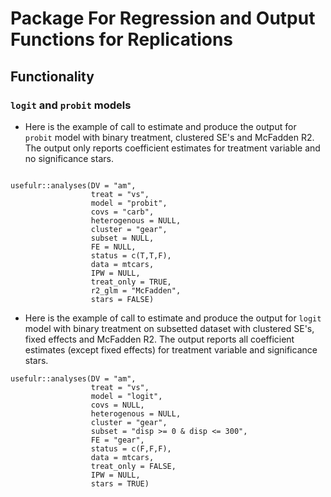 # Package For Regression and Output Functions for Replications

## Functionality

### `logit` and `probit` models

- Here is the example of call to estimate and produce the output for `probit` model with binary treatment, clustered SE's and McFadden R2. The output only reports coefficient estimates for treatment variable and no significance stars.

```{r}

usefulr::analyses(DV = "am",
                  treat = "vs",
                  model = "probit",
                  covs = "carb",
                  heterogenous = NULL,
                  cluster = "gear",
                  subset = NULL,
                  FE = NULL,
                  status = c(T,T,F),
                  data = mtcars,
                  IPW = NULL,
                  treat_only = TRUE,
                  r2_glm = "McFadden",
                  stars = FALSE)
```

- Here is the example of call to estimate and produce the output for `logit` model with binary treatment on subsetted dataset with clustered SE's, fixed effects and McFadden R2. The output reports all coefficient estimates (except fixed effects) for treatment variable and significance stars.

```{r}
usefulr::analyses(DV = "am",
                  treat = "vs",
                  model = "logit",
                  covs = NULL,
                  heterogenous = NULL,
                  cluster = "gear",
                  subset = "disp >= 0 & disp <= 300",
                  FE = "gear",
                  status = c(F,F,F),
                  data = mtcars,
                  treat_only = FALSE,
                  IPW = NULL,
                  stars = TRUE)

```
